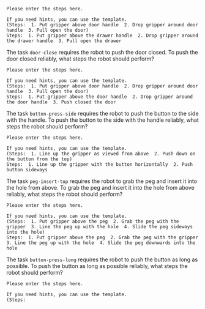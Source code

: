 
    
    Please enter the steps here.

    If you need hints, you can use the template.
    (Steps:  1. Put gripper above door handle  2. Drop gripper around door handle  3. Pull open the door)
    Steps:  1. Put gripper above the drawer handle  2. Drop gripper around the drawer handle  3. Pull open the drawer

The task `door-close` requires the robot to push the door closed.
To push the door closed reliably, what steps the robot should perform?
    
    Please enter the steps here.

    If you need hints, you can use the template.
    (Steps:  1. Put gripper above door handle  2. Drop gripper around door handle  3. Pull open the door)
    Steps:  1. Put gripper above the door handle  2. Drop gripper around the door handle  3. Push closed the door

The task `button-press-side` requires the robot to push the button to the side with the handle.
To push the button to the side with the handle reliably, what steps the robot should perform?
    
    Please enter the steps here.

    If you need hints, you can use the template.
    (Steps:  1. Line up the gripper as viewed from above  2. Push down on the button from the top)
    Steps:  1. Line up the gripper with the button horizontally  2. Push button sideways

The task `peg-insert-top` requires the robot to grab the peg and insert it into the hole from above.
To grab the peg and insert it into the hole from above reliably, what steps the robot should perform?
    
    Please enter the steps here.

    If you need hints, you can use the template.
    (Steps:  1. Put gripper above the peg  2. Grab the peg with the gripper  3. Line the peg up with the hole  4. Slide the peg sideways into the hole)
    Steps:  1. Put gripper above the peg  2. Grab the peg with the gripper  3. Line the peg up with the hole  4. Slide the peg downwards into the hole

The task `button-press-long` requires the robot to push the button as long as possible.
To push the button as long as possible reliably, what steps the robot should perform?
    
    Please enter the steps here.

    If you need hints, you can use the template.
    (Steps: